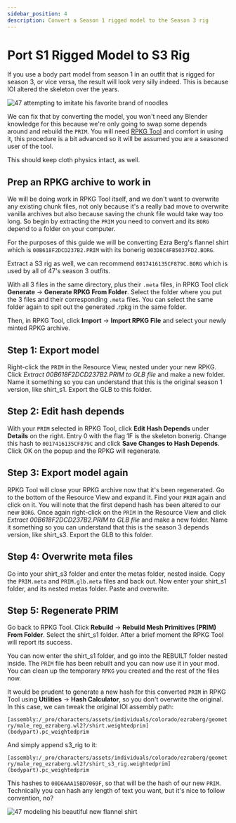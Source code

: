 ```yaml
---
sidebar_position: 4
description: Convert a Season 1 rigged model to the Season 3 rig
---
```


# Port S1 Rigged Model to S3 Rig

If you use a body part model from season 1 in an outfit that is rigged for season 3, or vice versa, the result will look very silly indeed. This is because IOI altered the skeleton over the years.

![47 attempting to imitate his favorite brand of noodles](/img/rig_conversion/noodly.jpg)

We can fix that by converting the model, you won't need any Blender knowledge for this because we're only going to swap some depends around and rebuild the `PRIM`. You will need [RPKG Tool](../../../rpkg) and comfort in using it, this procedure is a bit advanced so it will be assumed you are a seasoned user of the tool.

This should keep cloth physics intact, as well.

## Prep an RPKG archive to work in

We will be doing work in RPKG Tool itself, and we don't want to overwrite any existing chunk files, not only because it's a really bad move to overwrite vanilla archives but also because saving the chunk file would take way too long. So begin by extracting the `PRIM` you need to convert and its `BORG` depend to a folder on your computer.

For the purposes of this guide we will be converting Ezra Berg's flannel shirt which is `00B618F2DCD237B2.PRIM` with its bonerig `003D8C4FB5037FD2.BORG`.

Extract a S3 rig as well, we can recommend `0017416135CF879C.BORG` which is used by all of 47's season 3 outfits.

With all 3 files in the same directory, plus their `.meta` files, in RPKG Tool click **Generate** -> **Generate RPKG From Folder**. Select the folder where you put the 3 files and their corresponding `.meta` files. You can select the same folder again to spit out the generated .rpkg in the same folder.

Then, in RPKG Tool, click **Import** -> **Import RPKG File** and select your newly minted RPKG archive.

## Step 1: Export model

Right-click the `PRIM` in the Resource View, nested under your new RPKG. Click *Extract 00B618F2DCD237B2.PRIM to GLB file* and make a new folder. Name it something so you can understand that this is the original season 1 version, like shirt_s1. Export the GLB to this folder.

## Step 2: Edit hash depends

With your `PRIM` selected in RPKG Tool, click **Edit Hash Depends** under **Details** on the right. Entry 0 with the flag 1F is the skeleton bonerig. Change this hash to `0017416135CF879C` and click **Save Changes to Hash Depends**. Click OK on the popup and the RPKG will regenerate.

## Step 3: Export model again

RPKG Tool will close your RPKG archive now that it's been regenerated. Go to the bottom of the Resource View and expand it. Find your `PRIM` again and click on it. You will note that the first depend hash has been altered to our new `BORG`. Once again right-click on the `PRIM` in the Resource View and click *Extract 00B618F2DCD237B2.PRIM to GLB file* and make a new folder. Name it something so you can understand that this is the season 3 depends version, like shirt_s3. Export the GLB to this folder.

## Step 4: Overwrite meta files

Go into your shirt_s3 folder and enter the metas folder, nested inside. Copy the `PRIM.meta` and `PRIM.glb.meta` files and back out. Now enter your shirt_s1 folder, and its nested metas folder. Paste and overwrite.

## Step 5: Regenerate PRIM

Go back to RPKG Tool. Click **Rebuild** -> **Rebuild Mesh Primitives (PRIM) From Folder**. Select the shirt_s1 folder. After a brief moment the RPKG Tool will report its success.

You can now enter the shirt_s1 folder, and go into the REBUILT folder nested inside. The `PRIM` file has been rebuilt and you can now use it in your mod. You can clean up the temporary `RPKG` you created and the rest of the files now.

It would be prudent to generate a new hash for this converted `PRIM` in RPKG Tool using **Utilities** -> **Hash Calculator**, so you don't overwrite the original. In this case, we can tweak the original IOI assembly path:

```[assembly:/_pro/characters/assets/individuals/colorado/ezraberg/geometry/male_reg_ezraberg.wl2?/shirt.weightedprim](bodypart).pc_weightedprim```

And simply append s3_rig to it:

```[assembly:/_pro/characters/assets/individuals/colorado/ezraberg/geometry/male_reg_ezraberg.wl2?/shirt_s3_rig.weightedprim](bodypart).pc_weightedprim```

This hashes to `00D6AAA15BD7069F`, so that will be the hash of our new `PRIM`. Technically you can hash any length of text you want, but it's nice to follow convention, no?

![47 modeling his beautiful new flannel shirt](/img/rig_conversion/pretty.jpg)